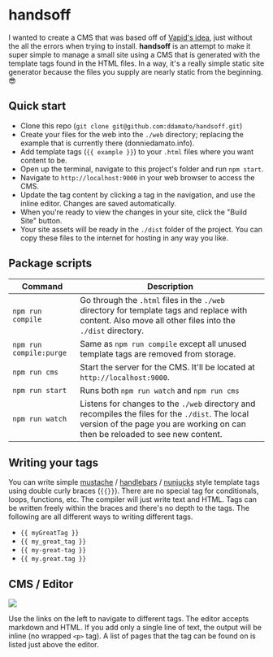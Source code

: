 # handsoff
I wanted to create a CMS that was based off of [Vapid's idea](https://medium.com/@hellovapid/hello-vapid-db3709ad5b82), just without the all the errors when trying to install. **handsoff** is an attempt to make it super simple to manage a small site using a CMS that is generated with the template tags found in the HTML files. In a way, it's a really simple static site generator because the files you supply are nearly static from the beginning. 😎

## Quick start
* Clone this repo (`git clone git@github.com:ddamato/handsoff.git`)
* Create your files for the web into the `./web` directory; replacing the example that is currently there (donniedamato.info).
* Add template tags (`{{ example }}`) to your `.html` files where you want content to be.
* Open up the terminal, navigate to this project's folder and run `npm start`.
* Navigate to `http://localhost:9000` in your web browser to access the CMS.
* Update the tag content by clicking a tag in the navigation, and use the inline editor. Changes are saved automatically.
* When you're ready to view the changes in your site, click the "Build Site" button.
* Your site assets will be ready in the `./dist` folder of the project. You can copy these files to the internet for hosting in any way you like.

## Package scripts
| Command | Description |
|------- | ----------- |
| `npm run compile` | Go through the `.html` files in the `./web` directory for template tags and replace with content. Also move all other files into the `./dist` directory. |
| `npm run compile:purge` | Same as `npm run compile` except all unused template tags are removed from storage. |
| `npm run cms` | Start the server for the CMS. It'll be located at `http://localhost:9000`. |
| `npm run start` | Runs both `npm run watch` and `npm run cms` |
| `npm run watch` | Listens for changes to the `./web` directory and recompiles the files for the `./dist`. The local version of the page you are working on can then be reloaded to see new content. |

## Writing your tags
You can write simple [mustache](https://mustache.github.io/) / [handlebars](https://handlebarsjs.com/) / [nunjucks](https://mozilla.github.io/nunjucks/) style template tags using double curly braces (`{{}}`). There are no special tag for conditionals, loops, functions, etc. The compiler will just write text and HTML. Tags can be written freely within the braces and there's no depth to the tags.  The following are all different ways to writing different tags.

* `{{ myGreatTag }}`
* `{{ my_great_tag }}`
* `{{ my-great-tag }}`
* `{{ my.great.tag }}`

## CMS / Editor
<img src="https://cdn-images-1.medium.com/max/1600/1*IEwU-uK5W-WVoYZx_88TTg.png"/>

Use the links on the left to navigate to different tags. The editor accepts markdown and HTML. If you add only a single line of text, the output will be inline (no wrapped `<p>` tag). A list of pages that the tag can be found on is listed just above the editor.
